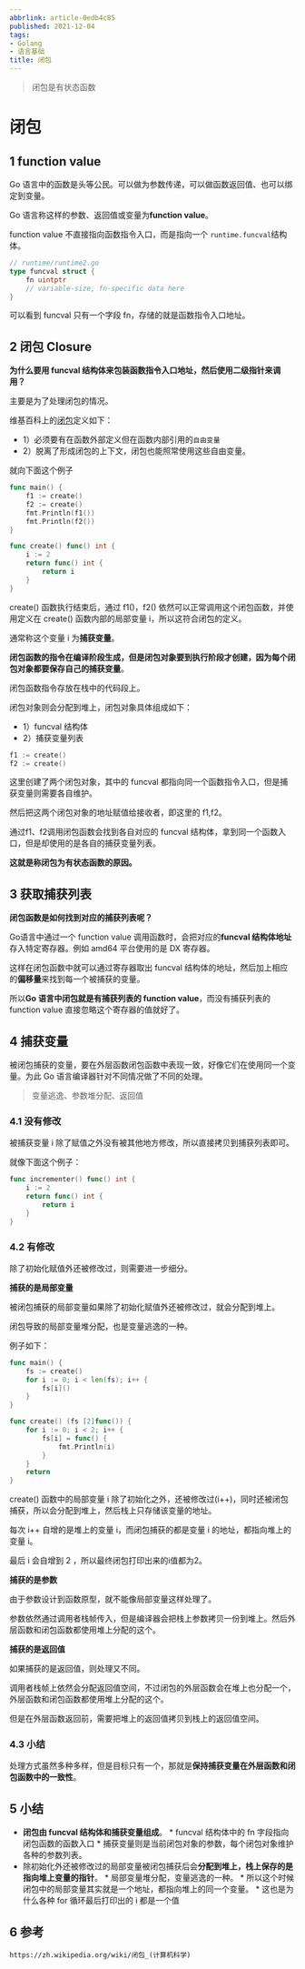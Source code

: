 ```yaml
---
abbrlink: article-0edb4c85
published: 2021-12-04
tags:
- Golang
- 语言基础
title: 闭包
---
```


>闭包是有状态函数

<!--more-->

# 闭包

## 1 function value

Go 语言中的函数是头等公民。可以做为参数传递，可以做函数返回值、也可以绑定到变量。

Go 语言称这样的参数、返回值或变量为**function value**。

function value 不直接指向函数指令入口，而是指向一个 `runtime.funcval`结构体。

```go
// runtime/runtime2.go
type funcval struct {
	fn uintptr
	// variable-size, fn-specific data here
}
```

可以看到 funcval 只有一个字段 fn，存储的就是函数指令入口地址。

## 2 闭包 Closure

**为什么要用 funcval 结构体来包装函数指令入口地址，然后使用二级指针来调用？**

主要是为了处理闭包的情况。

维基百科上的[闭包]([https://zh.wikipedia.org/wiki/%E9%97%AD%E5%8C%85_(%E8%AE%A1%E7%AE%97%E6%9C%BA%E7%A7%91%E5%AD%A6)](https://zh.wikipedia.org/wiki/闭包_(计算机科学)))定义如下：

* 1）必须要有在函数外部定义但在函数内部引用的`自由变量`
* 2）脱离了形成闭包的上下文，闭包也能照常使用这些自由变量。

就向下面这个例子

```go
func main() {
	f1 := create()
	f2 := create()
	fmt.Println(f1())
	fmt.Println(f2())
}

func create() func() int {
	i := 2
	return func() int {
		return i
	}
}
```

create() 函数执行结束后，通过 f1()，f2() 依然可以正常调用这个闭包函数，并使用定义在 create() 函数内部的局部变量 i，所以这符合闭包的定义。

通常称这个变量 i 为**捕获变量**。



**闭包函数的指令在编译阶段生成，但是闭包对象要到执行阶段才创建，因为每个闭包对象都要保存自己的捕获变量**。

闭包函数指令存放在栈中的代码段上。

闭包对象则会分配到堆上，闭包对象具体组成如下：

* 1）funcval 结构体
* 2）捕获变量列表

```go
f1 := create()
f2 := create()
```

这里创建了两个闭包对象，其中的 funcval 都指向同一个函数指令入口，但是捕获变量则需要各自维护。

然后把这两个闭包对象的地址赋值给接收者，即这里的 f1,f2。

通过f1、f2调用闭包函数会找到各自对应的 funcval 结构体，拿到同一个函数入口，但是却使用的是各自的捕获变量列表。

**这就是称闭包为有状态函数的原因。**


## 3 获取捕获列表

**闭包函数是如何找到对应的捕获列表呢？**

Go语言中通过一个 function value 调用函数时，会把对应的**funcval 结构体地址**存入特定寄存器。例如 amd64 平台使用的是 DX 寄存器。

这样在闭包函数中就可以通过寄存器取出 funcval 结构体的地址，然后加上相应的**偏移量**来找到每一个被捕获的变量。



所以**Go 语言中闭包就是有捕获列表的 function value**，而没有捕获列表的 function value 直接忽略这个寄存器的值就好了。



## 4 捕获变量

被闭包捕获的变量，要在外层函数闭包函数中表现一致，好像它们在使用同一个变量。为此 Go 语言编译器针对不同情况做了不同的处理。

> 变量逃逸、参数堆分配、返回值



### 4.1 没有修改

被捕获变量 i 除了赋值之外没有被其他地方修改，所以直接拷贝到捕获列表即可。

就像下面这个例子：

```go
func incrementer() func() int {
	i := 2
	return func() int {
		return i
	}
}
```


### 4.2 有修改

除了初始化赋值外还被修改过，则需要进一步细分。

**捕获的是局部变量**

被闭包捕获的局部变量如果除了初始化赋值外还被修改过，就会分配到堆上。

闭包导致的局部变量堆分配，也是变量逃逸的一种。

例子如下：

```go
func main() {
	fs := create()
	for i := 0; i < len(fs); i++ {
		fs[i]()
	}
}

func create() (fs [2]func()) {
	for i := 0; i < 2; i++ {
		fs[i] = func() {
			fmt.Println(i)
		}
	}
	return
}
```

create() 函数中的局部变量 i 除了初始化之外，还被修改过(i++)，同时还被闭包捕获，所以会分配到堆上，然后栈上只存储该变量的地址。

每次 i++ 自增的是堆上的变量 i，而闭包捕获的都是变量 i 的地址，都指向堆上的变量 i。

最后 i 会自增到 2 ，所以最终闭包打印出来的i值都为2。

**捕获的是参数**

由于参数设计到函数原型，就不能像局部变量这样处理了。

参数依然通过调用者栈帧传入，但是编译器会把栈上参数拷贝一份到堆上。然后外层函数和闭包函数都使用堆上分配的这个。


**捕获的是返回值**

如果捕获的是返回值，则处理又不同。

调用者栈帧上依然会分配返回值空间，不过闭包的外层函数会在堆上也分配一个，外层函数和闭包函数都使用堆上分配的这个。

但是在外层函数返回前，需要把堆上的返回值拷贝到栈上的返回值空间。

### 4.3 小结

处理方式虽然多种多样，但是目标只有一个，那就是**保持捕获变量在外层函数和闭包函数中的一致性**。

## 5 小结

* **闭包由 funcval 结构体和捕获变量组成**。
	  * funcval 结构体中的 fn 字段指向闭包函数的函数入口
	  * 捕获变量则是当前闭包对象的参数，每个闭包对象维护各种的参数列表。
* 除初始化外还被修改过的局部变量被闭包捕获后会**分配到堆上，栈上保存的是指向堆上变量的指针**。
	  * 局部变量堆分配，变量逃逸的一种。
	  * 所以这个时候闭包中的局部变量其实就是一个地址，都指向堆上的同一个变量。
	  * 这也是为什么各种 for 循环最后打印出的 i 都是一个值

## 6 参考

`https://zh.wikipedia.org/wiki/闭包_(计算机科学)`